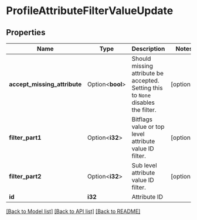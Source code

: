 # ProfileAttributeFilterValueUpdate

## Properties

Name | Type | Description | Notes
------------ | ------------- | ------------- | -------------
**accept_missing_attribute** | Option<**bool**> | Should missing attribute be accepted.  Setting this to `None` disables the filter. | [optional]
**filter_part1** | Option<**i32**> | Bitflags value or top level attribute value ID filter. | [optional]
**filter_part2** | Option<**i32**> | Sub level attribute value ID filter. | [optional]
**id** | **i32** | Attribute ID | 

[[Back to Model list]](../README.md#documentation-for-models) [[Back to API list]](../README.md#documentation-for-api-endpoints) [[Back to README]](../README.md)


